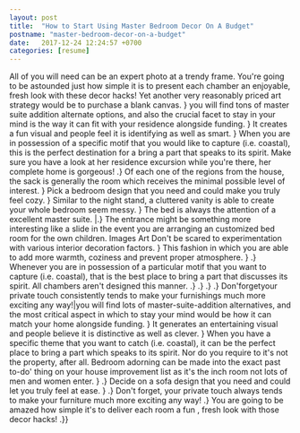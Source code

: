 ```yaml
---
layout: post
title:  "How to Start Using Master Bedroom Decor On A Budget"
postname: "master-bedroom-decor-on-a-budget"
date:   2017-12-24 12:24:57 +0700
categories: [resume]
---
```

All of you will need can be an expert photo at a trendy frame. You're going to be astounded just how simple it is to present each chamber an enjoyable, fresh look with these decor hacks! Yet another very reasonably priced art strategy would be to purchase a blank canvas. } you will find tons of master suite addition alternate options, and also the crucial facet to stay in your mind is the way it can fit with your residence alongside funding. } It creates a fun visual and people feel it is identifying as well as smart. } When you are in possession of a specific motif that you would like to capture (i.e. coastal), this is the perfect destination for a bring a part that speaks to its spirit. Make sure you have a look at her residence excursion while you're there, her complete home is gorgeous! .} Of each one of the regions from the house, the sack is generally the room which receives the minimal possible level of interest. } Pick a bedroom design that you need and could make you truly feel cozy. } Similar to the night stand, a cluttered vanity is able to create your whole bedroom seem messy. } The bed is always the attention of a excellent master suite. |.} The entrance might be something more interesting like a slide in the event you are arranging an customized bed room for the own children. Images Art Don't be scared to experimentation with various interior decoration factors. } This fashion in which you are able to add more warmth, coziness and prevent proper atmosphere. } .} Whenever you are in possession of a particular motif that you want to capture (i.e. coastal), that is the best place to bring a part that discusses its spirit. All chambers aren't designed this manner. .} .} .} .} Don'forgetyour private touch consistently tends to make your furnishings much more exciting any way!|you will find lots of master-suite-addition alternatives, and the most critical aspect in which to stay your mind would be how it can match your home alongside funding. } It generates an entertaining visual and people believe it is distinctive as well as clever. } When you have a specific theme that you want to catch (i.e. coastal), it can be the perfect place to bring a part which speaks to its spirit. Nor do you require to it's not the property, after all. Bedroom adorning can be made into the exact past to-do' thing on your house improvement list as it's the inch room not lots of men and women enter. } .} Decide on a sofa design that you need and could let you truly feel at ease. } .} Don't forget, your private touch always tends to make your furniture much more exciting any way! .} You are going to be amazed how simple it's to deliver each room a fun , fresh look with those decor hacks! .}}
